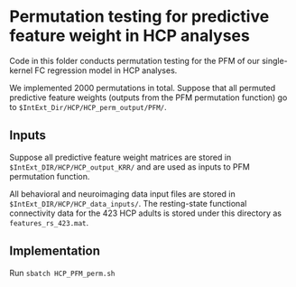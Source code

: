 # Permutation testing for predictive feature weight in HCP analyses

Code in this folder conducts permutation testing for the PFM of our single-kernel FC regression model in HCP analyses.

We implemented 2000 permutations in total. Suppose that all permuted predictive feature weights (outputs from the PFM permutation function) go to `$IntExt_Dir/HCP/HCP_perm_output/PFM/`.

## Inputs
Suppose all predictive feature weight matrices are stored in `$IntExt_DIR/HCP/HCP_output_KRR/` and are used as inputs to PFM permutation function.

All behavioral and neuroimaging data input files are stored in `$IntExt_DIR/HCP/HCP_data_inputs/`. The resting-state functional connectivity data for the 423 HCP adults is stored under this directory as `features_rs_423.mat`. 

## Implementation
Run `sbatch HCP_PFM_perm.sh`
